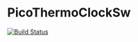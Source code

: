# PicoThermoClockSw

[![Build Status](https://travis-ci.com/a-d-v-e-n-t-u-r-o-u-s/PicoThermoClockSw.svg?branch=main)](https://travis-ci.com/a-d-v-e-n-t-u-r-o-u-s/PicoThermoClockSw)
